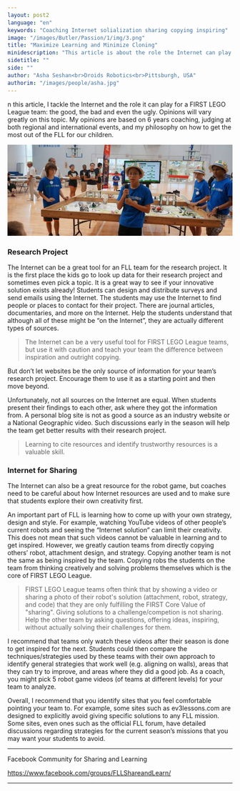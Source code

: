 ```yaml
---
layout: post2
language: "en"
keywords: "Coaching Internet solialization sharing copying inspiring"
image: "/images/Butler/Passion/1/img/3.png"
title: "Maximize Learning and Minimize Cloning"
minidescription: "This article is about the role the Internet can play in your season."
sidetitle: ""
side: ""
author: "Asha Seshan<br>Droids Robotics<br>Pittsburgh, USA"
authorim: "/images/people/asha.jpg"
---
```


n this article, I tackle the Internet and the role it can play for a FIRST LEGO League team: the good, the bad and even the ugly. Opinions will vary greatly on this topic.  My opinions are based on 6 years coaching, judging at both regional and international events, and my philosophy on how to get the most out of the FLL for our children.

![](/images/coachcorner/Sharing.jpg)

### Research Project

The Internet can be a great tool for an FLL team for the research project. It is the first place the kids go to look up data for their research project and sometimes even pick a topic.  It is a great way to see if your innovative solution exists already! Students can design and distribute surveys and send emails using the Internet. The students may use the Internet to find people or places to contact for their project. There are journal articles, documentaries, and more on the Internet. Help the students understand that although all of these might be “on the Internet”, they are actually different types of sources.

> The Internet can be a very useful tool for FIRST LEGO League teams, but use it with caution and teach your team the difference between inspiration and outright copying.

But don’t let websites be the only source of information for your team’s research project. Encourage them to use it as a starting point and then move beyond. 

Unfortunately, not all sources on the Internet are equal. When students present their findings to each other, ask where they got the information from. A personal blog site is not as good a source as an industry website or a National Geographic video.  Such discussions early in the season will help the team get better results with their research project.

> Learning to cite resources and identify trustworthy resources is a valuable skill.


### Internet for Sharing

The Internet can also be a great resource for the robot game, but coaches need to be careful about how Internet resources are used and to make sure that students explore their own creativity first. 

An important part of FLL is learning how to come up with your own strategy, design and style. For example, watching YouTube videos of other people’s current robots and seeing the “Internet solution” can limit their creativity. This does not mean that such videos cannot be valuable in learning and to get inspired. However, we greatly caution teams from directly copying others’ robot, attachment design, and strategy. Copying another team is not the same as being inspired by the team.  Copying robs the students on the team from thinking creatively and solving problems themselves which is the core of FIRST LEGO League. 

> FIRST LEGO League teams often think that by showing a video or sharing a photo of their robot's solution (attachment, robot, strategy, and code) that they are only fulfilling the FIRST Core Value of "sharing". Giving solutions to a challenge/competion is not sharing. Help the other team by asking questions, offering ideas, inspiring, without actually solving their challenges for them.

I recommend that teams only watch these videos after their season is done to get inspired for the next. Students could then compare the techniques/strategies used by these teams with their own approach to identify general strategies that work well (e.g. aligning on walls), areas that they can try to improve, and areas where they did a good job. As a coach, you might pick 5 robot game videos (of teams at different levels) for your team to analyze.

Overall, I recommend that you identify sites that you feel comfortable pointing your team to. For example, some sites such as ev3lessons.com are designed to explicitly avoid giving specific solutions to any FLL mission. Some sites, even ones such as the official FLL forum, have detailed discussions regarding strategies for the current season’s missions that you may want your students to avoid.

---

Facebook Community for Sharing and Learning

https://www.facebook.com/groups/FLLShareandLearn/

---

